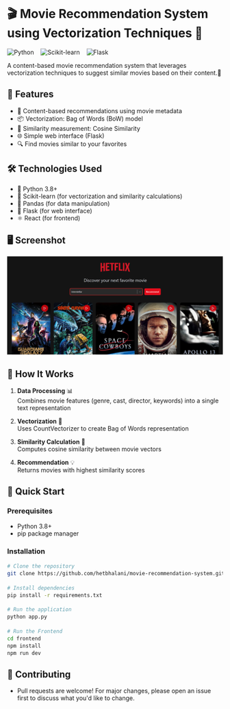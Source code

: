 # 🎬 Movie Recommendation System using Vectorization Techniques 🚀

![Python](https://img.shields.io/badge/Python-3.8%2B-blue)&nbsp;&nbsp;&nbsp;
![Scikit-learn](https://img.shields.io/badge/Scikit--learn-1.0%2B-orange)&nbsp;&nbsp;&nbsp;
![Flask](https://img.shields.io/badge/Flask-2.0%2B-purple)

A content-based movie recommendation system that leverages vectorization techniques to suggest similar movies based on their content.🎥

## 🌟 Features

- 🎥 Content-based recommendations using movie metadata
- 📦 Vectorization: Bag of Words (BoW) model
- 📐 Similarity measurement: Cosine Similarity
- 🌐 Simple web interface (Flask)
- 🔍 Find movies similar to your favorites

## 🛠️ Technologies Used

- 🐍 Python 3.8+
- 🔧 Scikit-learn (for vectorization and similarity calculations)
- 🐼 Pandas (for data manipulation)
- 🍵 Flask (for web interface)
- ⚛️ React (for frontend)

## 🖥️ Screenshot

![preview img](https://github.com/hetbhalani/movie-recommendation-system/blob/main/imgs/preview.png)

## 🧮 How It Works

1. **Data Processing** 📊  
   Combines movie features (genre, cast, director, keywords) into a single text representation

2. **Vectorization** 🔢  
   Uses CountVectorizer to create Bag of Words representation

3. **Similarity Calculation** 📐  
   Computes cosine similarity between movie vectors

4. **Recommendation** 💡  
   Returns movies with highest similarity scores

## 🚀 Quick Start

### Prerequisites
- Python 3.8+
- pip package manager

### Installation
```bash
# Clone the repository
git clone https://github.com/hetbhalani/movie-recommendation-system.git

# Install dependencies
pip install -r requirements.txt

# Run the application
python app.py

# Run the Frontend
cd frontend
npm install
npm run dev
```
## 🤝 Contributing
- Pull requests are welcome! For major changes, please open an issue first to discuss what you'd like to change.
